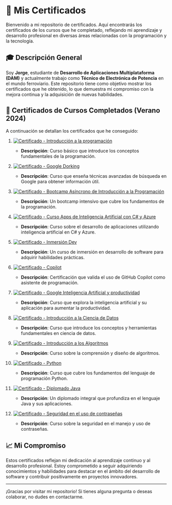 # 📜 Mis Certificados

Bienvenido a mi repositorio de certificados. Aquí encontrarás los certificados de los cursos que he completado, reflejando mi aprendizaje y desarrollo profesional en diversas áreas relacionadas con la programación y la tecnología.

## 🎓 Descripción General

Soy **Jorge**, estudiante de **Desarrollo de Aplicaciones Multiplataforma (DAM)** y actualmente trabajo como **Técnico de Electrónica de Potencia** en el mundo ferroviario. Este repositorio tiene como objetivo mostrar los certificados que he obtenido, lo que demuestra mi compromiso con la mejora continua y la adquisición de nuevas habilidades.

## 🔖 Certificados de Cursos Completados (Verano 2024)

A continuación se detallan los certificados que he conseguido:

1. [![Certificado - Introducción a la programación](https://img.shields.io/badge/Certificado-Introducción%20a%20la%20programación-007BFF?style=for-the-badge)](https://github.com/Jorx8819/Cursos-Certifidos/blob/main/001%20-%20Introducci%C3%B3n%20a%20la%20programaci%C3%B3n.pdf)
   - **Descripción**: Curso básico que introduce los conceptos fundamentales de la programación.

2. [![Certificado - Google Dorking](https://img.shields.io/badge/Certificado-Google%20Dorking-28A745?style=for-the-badge)](https://github.com/Jorx8819/Cursos-Certifidos/blob/main/CERTIFICADO%20GOOGLE%20DORKING.pdf)
   - **Descripción**: Curso que enseña técnicas avanzadas de búsqueda en Google para obtener información útil.

3. [![Certificado - Bootcamp Asíncrono de Introducción a la Programación](https://img.shields.io/badge/Certificado-Bootcamp%20Introducción%20a%20la%20Programación-DC3545?style=for-the-badge)](https://github.com/Jorx8819/Cursos-Certifidos/blob/main/Certificado%20-%20Bootcamp%20As%C3%ADncrono%20de%20Introducci%C3%B3n%20a%20la%20Programaci%C3%B3n.pdf)
   - **Descripción**: Un bootcamp intensivo que cubre los fundamentos de la programación.

4. [![Certificado - Curso Apps de Inteligencia Artificial con C# y Azure](https://img.shields.io/badge/Certificado-Apps%20de%20IA%20con%20C%23%20y%20Azure-FFA500?style=for-the-badge)](https://github.com/Jorx8819/Cursos-Certifidos/blob/main/Certificado%20-%20Curso%20Apps%20de%20Inteligencia%20Artificial%20con%20C%23%20y%20Azure.pdf)
   - **Descripción**: Curso sobre el desarrollo de aplicaciones utilizando inteligencia artificial en C# y Azure.

5. [![Certificado - Inmersión Dev](https://img.shields.io/badge/Certificado-Inmersión%20Dev-FF4500?style=for-the-badge)](https://github.com/Jorx8819/Cursos-Certifidos/blob/main/Certificado%20Alura%20Latam%20-%20Inmersi%C3%B3n%20Dev.pdf)
   - **Descripción**: Un curso de inmersión en desarrollo de software para adquirir habilidades prácticas.

6. [![Certificado - Copilot](https://img.shields.io/badge/Certificado-Copilot-FF69B4?style=for-the-badge)](https://github.com/Jorx8819/Cursos-Certifidos/blob/main/Copilot.pdf)
   - **Descripción**: Certificación que valida el uso de GitHub Copilot como asistente de programación.

7. [![Certificado - Google Inteligencia Artificial y productividad](https://img.shields.io/badge/Certificado-IA%20y%20productividad-00CED1?style=for-the-badge)](https://github.com/Jorx8819/Cursos-Certifidos/blob/main/Google%20Inteligencia%20Artificial%20y%20productividad.pdf)
   - **Descripción**: Curso que explora la inteligencia artificial y su aplicación para aumentar la productividad.

8. [![Certificado - Introducción a la Ciencia de Datos](https://img.shields.io/badge/Certificado-Ciencia%20de%20Datos-8A2BE2?style=for-the-badge)](https://github.com/Jorx8819/Cursos-Certifidos/blob/main/Introducci%C3%B3n%20a%20la%20Ciencia%20de%20Datos.pdf)
   - **Descripción**: Curso que introduce los conceptos y herramientas fundamentales en ciencia de datos.

9. [![Certificado - Introducción a los Algoritmos](https://img.shields.io/badge/Certificado-Introducción%20a%20los%20Algoritmos-DAA520?style=for-the-badge)](https://github.com/Jorx8819/Cursos-Certifidos/blob/main/Introducci%C3%B3n%20a%20los%20Algoritmos%20-%20TodoCode.pdf)
   - **Descripción**: Curso sobre la comprensión y diseño de algoritmos.

10. [![Certificado - Python](https://img.shields.io/badge/Certificado-Python-FF4500?style=for-the-badge)](https://github.com/Jorx8819/Cursos-Certifidos/blob/main/Python.pdf)
    - **Descripción**: Curso que cubre los fundamentos del lenguaje de programación Python.

11. [![Certificado - Diplomado Java](https://img.shields.io/badge/Certificado-Diplomado%20Java-32CD32?style=for-the-badge)](https://github.com/Jorx8819/Cursos-Certifidos/blob/main/Diplomado%20Java.pdf)
    - **Descripción**: Un diplomado integral que profundiza en el lenguaje Java y sus aplicaciones.

12. [![Certificado - Seguridad en el uso de contraseñas](https://img.shields.io/badge/Certificado-Seguridad%20en%20el%20uso%20de%20contraseñas-8B0000?style=for-the-badge)](https://github.com/Jorx8819/Cursos-Certifidos/blob/main/SEGURIDAD%20EN%20EL%20USO%20DE%20CONTRASE%C3%91AS.pdf)
    - **Descripción**: Curso sobre la seguridad en el manejo y uso de contraseñas.

## 📈 Mi Compromiso

Estos certificados reflejan mi dedicación al aprendizaje continuo y al desarrollo profesional. Estoy comprometido a seguir adquiriendo conocimientos y habilidades para destacar en el ámbito del desarrollo de software y contribuir positivamente en proyectos innovadores.

---

¡Gracias por visitar mi repositorio! Si tienes alguna pregunta o deseas colaborar, no dudes en contactarme.
